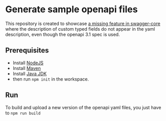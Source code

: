 # Generate sample openapi files
This repository is created to showcase [a missing feature in swagger-core](https://github.com/swagger-api/swagger-core/issues/3900)
where the description of custom typed fields do not appear in the yaml description, even though the openapi 3.1 spec is used.

## Prerequisites
* Install [NodeJS](https://nodejs.org/en/download)
* Install [Maven](https://maven.apache.org/download.cgi)
* Install [Java JDK](https://adoptium.net/en-GB/)
* then run `npm init` in the workspace.

## Run
To build and upload a new version of the openapi yaml files,
you just have to `npm run build`